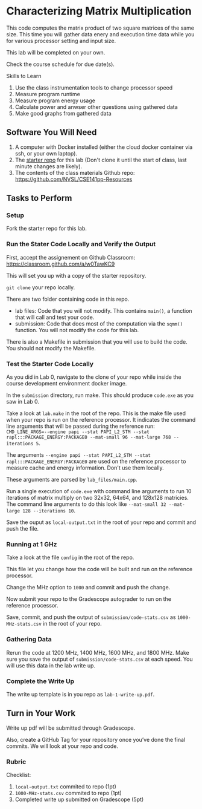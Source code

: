 # Characterizing Matrix Multiplication

This code computes the matrix product of two square matrices of the same size.
This time you will gather data enery and execution time data while you for various processor setting and input size.

This lab will be completed on your own.

Check the course schedule for due date(s).

Skills to Learn

1. Use the class instrumentation tools to change processor speed
2. Measure program runtime
3. Measure program energy usage
4. Calculate power and anwser other questions using gathered data
5. Make good graphs from gathered data


## Software You Will Need

1. A computer with Docker installed (either the cloud docker container via ssh, or your own laptop).
2. The [starter repo](https://classroom.github.com/a/w0TawKC9) for this lab (Don't clone it until the start of class, last minute changes are likely).
3. The contents of the class materials Github repo: https://github.com/NVSL/CSE141pp-Resources

## Tasks to Perform

### Setup

Fork the starter repo for this lab.

### Run the Stater Code Locally and Verify the Output

First, accept the assignement on Github Classroom: https://classroom.github.com/a/w0TawKC9

This will set you up with a copy of the starter repository.

`git clone` your repo locally.

There are two folder containing code in this repo.
- lab files: Code that you will not modify. This contains `main()`, a function that will call and test your code.
- submission: Code that does most of the computation via the `sqmm()` function. You will not modify the code for this lab.

There is also a Makefile in submission that you will use to build the code. You should not modify the Makefile.


### Test the Starter Code Locally

As you did in Lab 0, navigate to the clone of your repo while inside the course development environment docker image.

In the `submission` directory, run make. This should produce `code.exe` as you saw in Lab 0.

Take a look at `lab.make` in the root of the repo. This is the make file used when your repo is run on the reference processor. It indicates the command line arguments that will be passed during the reference run:
`CMD_LINE_ARGS=--engine papi --stat PAPI_L2_STM --stat rapl:::PACKAGE_ENERGY:PACKAGE0 --mat-small 96 --mat-large 768 --iterations 5`.

The arguments `--engine papi --stat PAPI_L2_STM --stat rapl:::PACKAGE_ENERGY:PACKAGE0` are used on the reference processor to measure cache and energy information. Don't use them locally.

These arguments are parsed by `lab_files/main.cpp`.

Run a single execution of `code.exe` with command line arguments to run 10 iterations of matrix multiply on two 32x32, 64x64, and 128x128 matricies. The command line arguments to do this look like `--mat-small 32 --mat-large 128 --iterations 10`.

Save the ouput as `local-output.txt` in the root of your repo and commit and push the file.


### Running at 1 GHz

Take a look at the file `config` in the root of the repo.

This file let you change how the code will be built and run on the reference processor.

Change the MHz option to `1000` and commit and push the change.

Now submit your repo to the Gradescope autograder to run on the reference processor.

Save, commit, and push the output of `submission/code-stats.csv` as `1000-MHz-stats.csv` in the root of your repo.


### Gathering Data

Rerun the code at 1200 MHz, 1400 MHz, 1600 MHz, and 1800 MHz.
Make sure you save the output of `submission/code-stats.csv` at each speed. You will use this data in the lab write up.


### Complete the Write Up

The write up template is in you repo as `lab-1-write-up.pdf`.

## Turn in Your Work
Write up pdf will be submitted through Gradescope.

Also, create a GitHub Tag for your repository once you’ve done the final commits. 
We will look at your repo and code.

### Rubric

Checklist:

1. `local-output.txt` commited to repo (1pt)
2. `1000-MHz-stats.csv` commited to repo (1pt)
3. Completed write up submitted on Gradescope (5pt)
